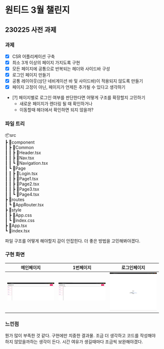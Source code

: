 # **원티드 3월 챌린지**

## **230225 사전 과제**

### **과제**

- [x] CSR 어플리케이션 구축
- [x] 최소 3개 이상의 페이지 가지도록 구현
- [x] 모든 페이지에 공통으로 반복되는 헤더와 사이드바 구성
- [x] 로그인 페이지 만들기 
- [x] 공통 레이아웃(상단 네비게이션 바 및 사이드바)이 적용되지 않도록 만들기
- [x] 페이지 고정이 아닌, 페이지가 언제든 추가될 수 있다고 생각하기
- [?] 페이지별로 로그인 여부를 판단한다면 어떻게 구조를 확장할지 고민하기
    - 새로운 페이지가 렌더링 될 때 확인하거나
    - 이동할때 헤더에서 확인하면 되지 않을까?

### **파일 트리**

📦src  
 ┣ 📂component  
 ┃ ┣ 📂Common  
 ┃ ┃ ┣ 📜Header.tsx  
 ┃ ┃ ┣ 📜Nav.tsx  
 ┃ ┃ ┗ 📜Navigation.tsx  
 ┃ ┗ 📂Page  
 ┃ ┃ ┣ 📜Login.tsx  
 ┃ ┃ ┣ 📜Page1.tsx  
 ┃ ┃ ┣ 📜Page2.tsx  
 ┃ ┃ ┣ 📜Page3.tsx  
 ┃ ┃ ┗ 📜Page4.tsx  
 ┣ 📂routes  
 ┃ ┗ 📜AppRouter.tsx  
 ┣ 📂style  
 ┃ ┣ 📜App.css  
 ┃ ┗ 📜index.css  
 ┣ 📜App.tsx  
 ┗ 📜index.tsx  

 파일 구조를 어떻게 해야할지 감이 안잡힌다. 더 좋은 방법을 고민해봐야겠다.

 ### **구현 화면**

|메인페이지|1번페이지|로그인페이지|
|:---:|:---:|:---:|
|![메인](./img/230225_img1.png)|![페이지1](./img/230225_img2.png)|![로그인페이지](./img/230225_img3.png)|


### 느낀점

뭔가 많이 부족한 것 같다. 구현에만 치중한 결과물. 조금 더 생각하고 코드를 작성해야하지 않았을까하는 생각이 든다. 시간 여유가 생길때마다 조금씩 보완해야겠다.